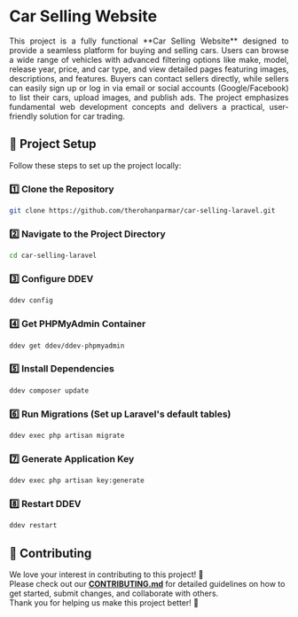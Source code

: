 # Car Selling Website  
<p align="justify">
This project is a fully functional **Car Selling Website** designed to provide a seamless platform for buying and selling cars. Users can browse a wide range of vehicles with advanced filtering options like make, model, release year, price, and car type, and view detailed pages featuring images, descriptions, and features. Buyers can contact sellers directly, while sellers can easily sign up or log in via email or social accounts (Google/Facebook) to list their cars, upload images, and publish ads. The project emphasizes fundamental web development concepts and delivers a practical, user-friendly solution for car trading.
</p>  

## 🚀 Project Setup  
Follow these steps to set up the project locally:  
### 1️⃣ Clone the Repository  
```bash  
git clone https://github.com/therohanparmar/car-selling-laravel.git  
```  
### 2️⃣ Navigate to the Project Directory  
```bash  
cd car-selling-laravel  
```  
### 3️⃣ Configure DDEV  
```bash  
ddev config  
```  
### 4️⃣ Get PHPMyAdmin Container
```bash  
ddev get ddev/ddev-phpmyadmin  
```  
### 5️⃣ Install Dependencies  
```bash  
ddev composer update  
```  
### 6️⃣ Run Migrations (Set up Laravel's default tables)  
```bash  
ddev exec php artisan migrate  
```  
### 7️⃣ Generate Application Key
```bash  
ddev exec php artisan key:generate  
```  
### 8️⃣ Restart DDEV
```bash  
ddev restart  
```  

## 🤝 Contributing  
We love your interest in contributing to this project! 🎉  
Please check out our [**CONTRIBUTING.md**](./CONTRIBUTING.md) for detailed guidelines on how to get started, submit changes, and collaborate with others.  
Thank you for helping us make this project better! 🚀  